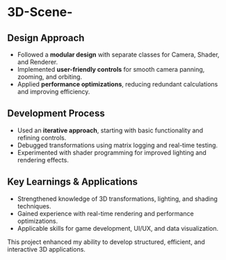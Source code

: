 # 3D-Scene-

## Design Approach
- Followed a **modular design** with separate classes for Camera, Shader, and Renderer.  
- Implemented **user-friendly controls** for smooth camera panning, zooming, and orbiting.  
- Applied **performance optimizations**, reducing redundant calculations and improving efficiency.  

## Development Process  
- Used an **iterative approach**, starting with basic functionality and refining controls.  
- Debugged transformations using matrix logging and real-time testing.  
- Experimented with shader programming for improved lighting and rendering effects.  

## Key Learnings & Applications 
- Strengthened knowledge of 3D transformations, lighting, and shading techniques.  
- Gained experience with real-time rendering and performance optimizations.  
- Applicable skills for game development, UI/UX, and data visualization.  

This project enhanced my ability to develop structured, efficient, and interactive 3D applications.  
